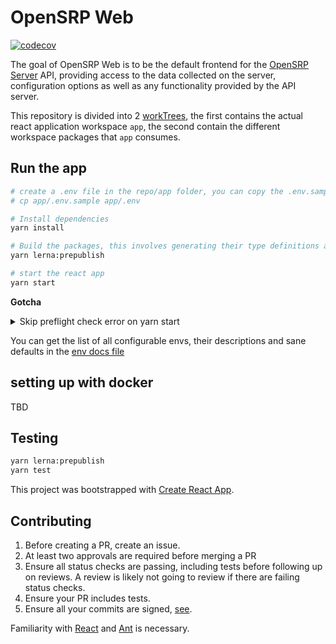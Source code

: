# OpenSRP Web

[![codecov](https://codecov.io/gh/opensrp/web/branch/master/graph/badge.svg?token=EG3TX9MAM4)](https://codecov.io/gh/opensrp/web)

The goal of OpenSRP Web is to be the default frontend for the [OpenSRP Server](https://github.com/OpenSRP/opensrp-server-core) API, providing access to
the data collected on the server, configuration options as well as any
functionality provided by the API server.

This repository is divided into 2 [workTrees](https://yarnpkg.com/features/workspaces), the first contains the actual react application workspace `app`, the second contain the different workspace packages that `app` consumes.

## Run the app

```sh
# create a .env file in the repo/app folder, you can copy the .env.sample and then override its values
# cp app/.env.sample app/.env

# Install dependencies
yarn install

# Build the packages, this involves generating their type definitions and transpiling using babel to cjs
yarn lerna:prepublish

# start the react app
yarn start
```

**Gotcha**

<details>
  <summary>Skip preflight check error on yarn start</summary>
  
  ** Error: ** 
  If you would prefer to ignore this check, add SKIP_PREFLIGHT_CHECK=true to an .env file in your project.
  That will permanently disable this message but you might encounter other issues.

  ** Fix **
  Make sure you have added the .env file in the app folder, and has the SKIP_PREFLIGHT_CHECK=true env

</details>

You can get the list of all configurable envs, their descriptions and sane defaults in the [env docs file](docs/env.md)

## setting up with docker

TBD

## Testing

```sh
yarn lerna:prepublish
yarn test
```

This project was bootstrapped with [Create React App](https://github.com/facebook/create-react-app).

## Contributing

1. Before creating a PR, create an issue.
2. At least two approvals are required before merging a PR
3. Ensure all status checks are passing, including tests before following up on reviews. A review is likely not going to review if there are failing status checks.
4. Ensure your PR includes tests.
5. Ensure all your commits are signed, [see](https://docs.github.com/en/github/authenticating-to-github/signing-commits).

Familiarity with [React](https://reactjs.org/) and [Ant](https://ant.design/docs/react/introduce) is necessary.
